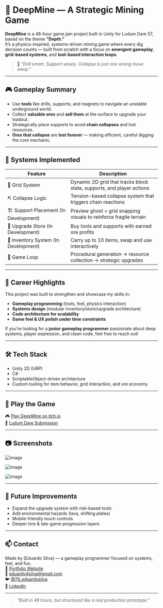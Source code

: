 # 🧲 DeepMine — A Strategic Mining Game

**DeepMine** is a 48-hour game jam project built in Unity for Ludum Dare 57, based on the theme **"Depth."**  
It’s a physics-inspired, systems-driven mining game where every dig decision counts — built from scratch with a focus on **emergent gameplay**, **grid-based systems**, and **tool-based interaction loops**.

> 💬 _"Drill smart. Support wisely. Collapse is just one wrong move away."_

---

## 🎮 Gameplay Summary

- Use **tools** like drills, supports, and magnets to navigate an unstable underground world.
- Collect **valuable ores** and **sell them** at the surface to upgrade your loadout.
- Strategically place supports to avoid **chain collapses** and lost resources.
- **Ores that collapse** are **lost forever** — making efficient, careful digging the core mechanic.

---

## 🧠 Systems Implemented

| Feature | Description |
|--------|-------------|
| 🧱 Grid System | Dynamic 2D grid that tracks block state, supports, and player actions |
| ⛏️ Collapse Logic | Tension-based collapse system that triggers chain reactions |
| 🏗️ Support Placement (In Development) | Preview ghost + grid snapping visuals to reinforce fragile terrain |
| 🛒 Upgrade Store (In Development) | Buy tools and supports with earned ore profits |
| 🎒 Inventory System (In Development) | Carry up to 10 items, swap and use interactively |
| 📜 Game Loop | Procedural generation → resource collection → strategic upgrades |

---

## 💼 Career Highlights

This project was built to strengthen and showcase my skills in:

- **Gameplay programming** (tools, feel, physics interaction)
- **Systems design** (modular inventory/store/upgrade architecture)
- **Code architecture for scalability**
- **Game feel & UX polish under time constraints**

If you’re looking for a **junior gameplay programmer** passionate about deep systems, player expression, and clean code, feel free to reach out!

---

## 🛠 Tech Stack

- Unity 2D (URP)
- C#
- ScriptableObject-driven architecture
- Custom tooling for item behavior, grid interaction, and ore economy

---

## 🚀 Play the Game

🎮 [Play DeepMine on itch.io](https://eduardo79silva.itch.io/deepmine)  
🧠 [Ludum Dare Submission](https://ldjam.com/events/ludum-dare/57/deepmine)

---

## 📷 Screenshots


![image](https://github.com/user-attachments/assets/22fef938-bec0-42f4-ba52-6f1273a4b49b)

![image](https://github.com/user-attachments/assets/6a4d2652-4735-4918-b309-ff1ae68733a5)

![image](https://github.com/user-attachments/assets/234cc573-c564-4a92-9f6c-a7d1c4ec6b5e)


---

## 🧩 Future Improvements

- Expand the upgrade system with risk-based tools
- Add environmental hazards (lava, shifting plates)
- Mobile-friendly touch controls
- Deeper lore & late-game progression layers

---

## 📫 Contact

Made by [Eduardo Silva] — a gameplay programmer focused on systems, feel, and fun.  
🔗 [Portfolio Website](https://eduardo79silva.github.io/)  
📧 eduardo4silva@gmail.com  
🐦 [@79_eduardosilva](https://x.com/79_eduardosilva)  
💼 [LinkedIn](https://www.linkedin.com/in/eduardo79silva/)

---

> _"Built in 48 hours, but structured like a real production prototype."_  

